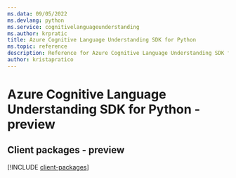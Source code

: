 ```yaml
---
ms.data: 09/05/2022
ms.devlang: python
ms.service: cognitivelanguageunderstanding
ms.author: krpratic
title: Azure Cognitive Language Understanding SDK for Python
ms.topic: reference
description: Reference for Azure Cognitive Language Understanding SDK for Python
author: kristapratico
---
```

# Azure Cognitive Language Understanding SDK for Python - preview

## Client packages - preview
[!INCLUDE [client-packages](cognitive-language-understanding-client-index.md)]